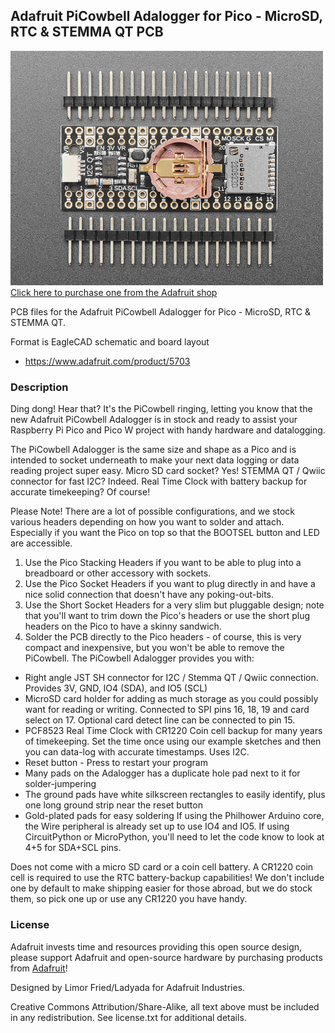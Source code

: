 ## Adafruit PiCowbell Adalogger for Pico - MicroSD, RTC & STEMMA QT PCB

<a href="http://www.adafruit.com/products/5703"><img src="assets/5703-01.jpg?raw=true" width="500px"><br/>
Click here to purchase one from the Adafruit shop</a>

PCB files for the Adafruit PiCowbell Adalogger for Pico - MicroSD, RTC & STEMMA QT. 

Format is EagleCAD schematic and board layout
* https://www.adafruit.com/product/5703

### Description

Ding dong! Hear that? It's the PiCowbell ringing, letting you know that the new Adafruit PiCowbell Adalogger is in stock and ready to assist your Raspberry Pi Pico and Pico W project with handy hardware and datalogging.

The PiCowbell Adalogger is the same size and shape as a Pico and is intended to socket underneath to make your next data logging or data reading project super easy. Micro SD card socket? Yes! STEMMA QT / Qwiic connector for fast I2C? Indeed. Real Time Clock with battery backup for accurate timekeeping? Of course!

Please Note! There are a lot of possible configurations, and we stock various headers depending on how you want to solder and attach. Especially if you want the Pico on top so that the BOOTSEL button and LED are accessible.

1. Use the Pico Stacking Headers if you want to be able to plug into a breadboard or other accessory with sockets.
2. Use the Pico Socket Headers if you want to plug directly in and have a nice solid connection that doesn't have any poking-out-bits.
3. Use the Short Socket Headers for a very slim but pluggable design; note that you'll want to trim down the Pico's headers or use the short plug headers on the Pico to have a skinny sandwich.
4. Solder the PCB directly to the Pico headers - of course, this is very compact and inexpensive, but you won't be able to remove the PiCowbell.
The PiCowbell Adalogger provides you with:

* Right angle JST SH connector for I2C / Stemma QT / Qwiic connection. Provides 3V, GND, IO4 (SDA), and IO5 (SCL)
* MicroSD card holder for adding as much storage as you could possibly want for reading or writing. Connected to SPI pins 16, 18, 19 and card select on 17. Optional card detect line can be connected to pin 15.
* PCF8523 Real Time Clock with CR1220 Coin cell backup for many years of timekeeping. Set the time once using our example sketches and then you can data-log with accurate timestamps. Uses I2C.
* Reset button - Press to restart your program
* Many pads on the Adalogger has a duplicate hole pad next to it for solder-jumpering
* The ground pads have white silkscreen rectangles to easily identify, plus one long ground strip near the reset button
* Gold-plated pads for easy soldering
If using the Philhower Arduino core, the Wire peripheral is already set up to use IO4 and IO5. If using CircuitPython or MicroPython, you'll need to let the code know to look at 4+5 for SDA+SCL pins.

Does not come with a micro SD card or a coin cell battery. A CR1220 coin cell is required to use the RTC battery-backup capabilities! We don't include one by default to make shipping easier for those abroad, but we do stock them, so pick one up or use any CR1220 you have handy.

### License

Adafruit invests time and resources providing this open source design, please support Adafruit and open-source hardware by purchasing products from [Adafruit](https://www.adafruit.com)!

Designed by Limor Fried/Ladyada for Adafruit Industries.

Creative Commons Attribution/Share-Alike, all text above must be included in any redistribution. 
See license.txt for additional details.

